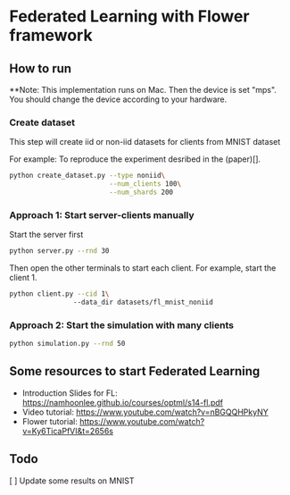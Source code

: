 # Federated Learning with Flower framework

## How to run

**Note: This implementation runs on Mac. Then the device is set "mps". You should change the device according to your hardware.

### Create dataset

This step will create iid or non-iid datasets for clients from MNIST dataset

For example: To reproduce the experiment desribed in the (paper)[].
```bash
python create_dataset.py --type noniid\
                         --num_clients 100\
                         --num_shards 200
```

### Approach 1: Start server-clients manually

Start the server first

```bash
python server.py --rnd 30
```

Then open the other terminals to start each client.
For example, start the client 1.

```bash
python client.py --cid 1\ 
                --data_dir datasets/fl_mnist_noniid
```

### Approach 2: Start the simulation with many clients

```bash
python simulation.py --rnd 50
```

## Some resources to start Federated Learning

- Introduction Slides for FL: https://namhoonlee.github.io/courses/optml/s14-fl.pdf
- Video tutorial: https://www.youtube.com/watch?v=nBGQQHPkyNY
- Flower tutorial: https://www.youtube.com/watch?v=Ky6TicaPfVI&t=2656s

## Todo

[ ] Update some results on MNIST